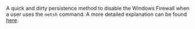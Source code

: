 A quick and dirty persistence method to disable the Windows Firewall when a user uses the `netsh` command. A more detailed explanation can be found [here](https://attack.mitre.org/techniques/T1546/007/).